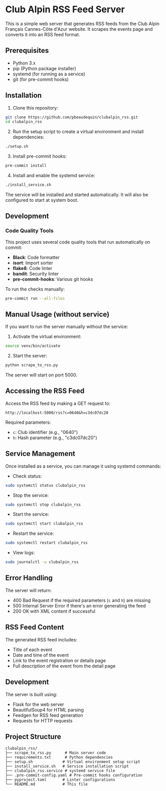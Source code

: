 # Club Alpin RSS Feed Server

This is a simple web server that generates RSS feeds from the Club Alpin Français Cannes-Côte d'Azur website. It scrapes the events page and converts it into an RSS feed format.

## Prerequisites

- Python 3.x
- pip (Python package installer)
- systemd (for running as a service)
- git (for pre-commit hooks)

## Installation

1. Clone this repository:
```bash
git clone https://github.com/pbeaudequin/clubalpin_rss.git
cd clubalpin_rss
```

2. Run the setup script to create a virtual environment and install dependencies:
```bash
./setup.sh
```

3. Install pre-commit hooks:
```bash
pre-commit install
```

4. Install and enable the systemd service:
```bash
./install_service.sh
```

The service will be installed and started automatically. It will also be configured to start at system boot.

## Development

### Code Quality Tools

This project uses several code quality tools that run automatically on commit:

- **Black**: Code formatter
- **isort**: Import sorter
- **flake8**: Code linter
- **bandit**: Security linter
- **pre-commit-hooks**: Various git hooks

To run the checks manually:
```bash
pre-commit run --all-files
```

## Manual Usage (without service)

If you want to run the server manually without the service:

1. Activate the virtual environment:
```bash
source venv/bin/activate
```

2. Start the server:
```bash
python scrape_to_rss.py
```

The server will start on port 5000.

## Accessing the RSS Feed

Access the RSS feed by making a GET request to:
```
http://localhost:5000/rss?c=0640&h=c3dc07dc20
```

Required parameters:
- `c`: Club identifier (e.g., "0640")
- `h`: Hash parameter (e.g., "c3dc07dc20")

## Service Management

Once installed as a service, you can manage it using systemd commands:

- Check status:
```bash
sudo systemctl status clubalpin_rss
```

- Stop the service:
```bash
sudo systemctl stop clubalpin_rss
```

- Start the service:
```bash
sudo systemctl start clubalpin_rss
```

- Restart the service:
```bash
sudo systemctl restart clubalpin_rss
```

- View logs:
```bash
sudo journalctl -u clubalpin_rss
```

## Error Handling

The server will return:
- 400 Bad Request if the required parameters (`c` and `h`) are missing
- 500 Internal Server Error if there's an error generating the feed
- 200 OK with XML content if successful

## RSS Feed Content

The generated RSS feed includes:
- Title of each event
- Date and time of the event
- Link to the event registration or details page
- Full description of the event from the detail page

## Development

The server is built using:
- Flask for the web server
- BeautifulSoup4 for HTML parsing
- Feedgen for RSS feed generation
- Requests for HTTP requests

## Project Structure

```
clubalpin_rss/
├── scrape_to_rss.py      # Main server code
├── requirements.txt      # Python dependencies
├── setup.sh             # Virtual environment setup script
├── install_service.sh   # Service installation script
├── clubalpin_rss.service # systemd service file
├── .pre-commit-config.yaml # Pre-commit hooks configuration
├── pyproject.toml       # Linter configurations
└── README.md            # This file
```
